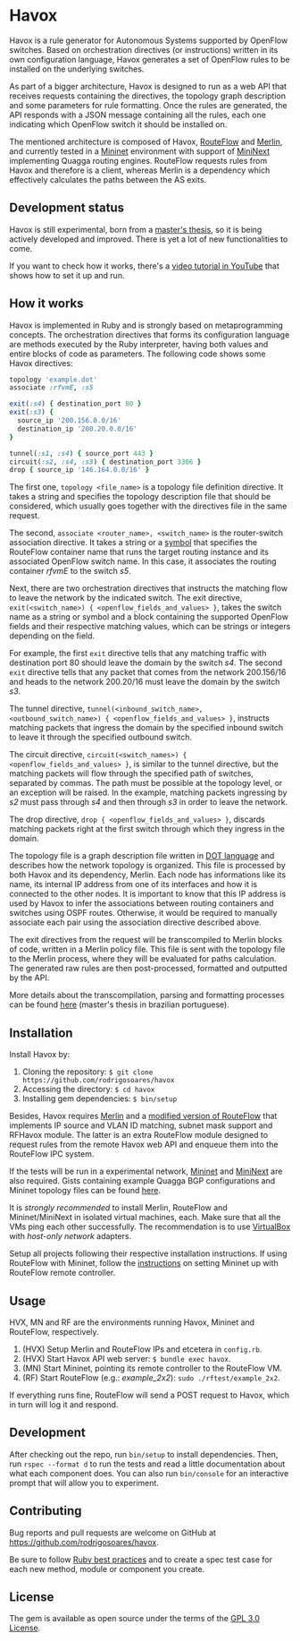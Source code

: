 # Havox

Havox is a rule generator for Autonomous Systems supported by OpenFlow switches. Based on orchestration directives (or instructions) written in its own configuration language, Havox generates a set of OpenFlow rules to be installed on the underlying switches.

As part of a bigger architecture, Havox is designed to run as a web API that receives requests containing the directives, the topology graph description and some parameters for rule formatting. Once the rules are generated, the API responds with a JSON message containing all the rules, each one indicating which OpenFlow switch it should be installed on.

The mentioned architecture is composed of Havox, [RouteFlow](https://github.com/routeflow/RouteFlow) and [Merlin](https://github.com/merlin-lang/merlin), and currently tested in a [Mininet](https://github.com/mininet/mininet) environment with support of [MiniNext](https://github.com/USC-NSL/miniNExT) implementing Quagga routing engines. RouteFlow requests rules from Havox and therefore is a client, whereas Merlin is a dependency which effectively calculates the paths between the AS exits.

## Development status

Havox is still experimental, born from a [master's thesis](http://www2.uniriotec.br/ppgi/banco-de-dissertacoes-ppgi-unirio/ano-2017/havox-uma-arquitetura-para-orquestracao-de-trafego-em-redes-openflow/view), so it is being actively developed and improved. There is yet a lot of new functionalities to come.

If you want to check how it works, there's a [video tutorial in YouTube](https://youtu.be/Rtj7AjH5V6U) that shows how to set it up and run.

## How it works

Havox is implemented in Ruby and is strongly based on metaprogramming concepts. The orchestration directives that forms its configuration language are methods executed by the Ruby interpreter, having both values and entire blocks of code as parameters. The following code shows some Havox directives:

```ruby
topology 'example.dot'
associate :rfvmE, :s5

exit(:s4) { destination_port 80 }
exit(:s3) {
  source_ip '200.156.0.0/16'
  destination_ip '200.20.0.0/16'
}

tunnel(:s1, :s4) { source_port 443 }
circuit(:s2, :s4, :s3) { destination_port 3306 }
drop { source_ip '146.164.0.0/16' }
```

The first one, `topology <file_name>` is a topology file definition directive. It takes a string and specifies the topology description file that should be considered, which usually goes together with the directives file in the same request.

The second, `associate <router_name>, <switch_name>` is the router-switch association directive. It takes a string or a [symbol](https://ruby-doc.org/core-2.4.0/Symbol.html) that specifies the RouteFlow container name that runs the target routing instance and its associated OpenFlow switch name. In this case, it associates the routing container _rfvmE_ to the switch _s5_.

Next, there are two orchestration directives that instructs the matching flow to leave the network by the indicated switch. The exit directive, `exit(<switch_name>) { <openflow_fields_and_values> }`, takes the switch name as a string or symbol and a block containing the supported OpenFlow fields and their respective matching values, which can be strings or integers depending on the field.

For example, the first `exit` directive tells that any matching traffic with destination port 80 should leave the domain by the switch _s4_. The second `exit` directive tells that any packet that comes from the network 200.156/16 and heads to the network 200.20/16 must leave the domain by the switch _s3_.

The tunnel directive, `tunnel(<inbound_switch_name>, <outbound_switch_name>) { <openflow_fields_and_values> }`, instructs matching packets that ingress the domain by the specified inbound switch to leave it through the specified outbound switch.

The circuit directive, `circuit(<switch_names>) { <openflow_fields_and_values> }`, is similar to the tunnel directive, but the matching packets will flow through the specified path of switches, separated by commas. The path must be possible at the topology level, or an exception will be raised. In the example, matching packets ingressing by _s2_ must pass through _s4_ and then through _s3_ in order to leave the network.

The drop directive, `drop { <openflow_fields_and_values> }`, discards matching packets right at the first switch through which they ingress in the domain.

The topology file is a graph description file written in [DOT language](https://en.wikipedia.org/wiki/DOT_(graph_description_language)) and describes how the network topology is organized. This file is processed by both Havox and its dependency, Merlin. Each node has informations like its name, its internal IP address from one of its interfaces and how it is connected to the other nodes. It is important to know that this IP address is used by Havox to infer the associations between routing containers and switches using OSPF routes. Otherwise, it would be required to manually associate each pair using the association directive described above.

The exit directives from the request will be transcompiled to Merlin blocks of code, written in a Merlin policy file. This file is sent with the topology file to the Merlin process, where they will be evaluated for paths calculation. The generated raw rules are then post-processed, formatted and outputted by the API.

More details about the transcompilation, parsing and formatting processes can be found [here](http://www2.uniriotec.br/ppgi/banco-de-dissertacoes-ppgi-unirio/ano-2017/havox-uma-arquitetura-para-orquestracao-de-trafego-em-redes-openflow/view) (master's thesis in brazilian portuguese).

## Installation

Install Havox by:

1. Cloning the repository: `$ git clone https://github.com/rodrigosoares/havox`
2. Accessing the directory: `$ cd havox`
3. Installing gem dependencies: `$ bin/setup`

Besides, Havox requires [Merlin](https://github.com/merlin-lang/merlin) and a [modified version of RouteFlow](https://github.com/rodrigosoares/RouteFlow) that implements IP source and VLAN ID matching, subnet mask support and RFHavox module. The latter is an extra RouteFlow module designed to request rules from the remote Havox web API and enqueue them into the RouteFlow IPC system.

If the tests will be run in a experimental network, [Mininet](https://github.com/mininet/mininet) and [MiniNext](https://github.com/USC-NSL/miniNExT) are also required. Gists containing example Quagga BGP configurations and Mininet topology files can be found [here](https://gist.github.com/rodrigosoares/53ca13f0376ade1fa7b7221328dae3ce).

It is *strongly recommended* to install Merlin, RouteFlow and Mininet/MiniNext in isolated virtual machines, each. Make sure that all the VMs ping each other successfully. The recommendation is to use [VirtualBox](https://www.virtualbox.org/) with _host-only network_ adapters.

Setup all projects following their respective installation instructions. If using RouteFlow with Mininet, follow the [instructions](https://github.com/routeflow/RouteFlow/wiki/Tutorial-2:-rftest2) on setting Mininet up with RouteFlow remote controller.

## Usage

HVX, MN and RF are the environments running Havox, Mininet and RouteFlow, respectively.

1. (HVX) Setup Merlin and RouteFlow IPs and etcetera in `config.rb`.
2. (HVX) Start Havox API web server: `$ bundle exec havox`.
3. (MN) Start Mininet, pointing its remote controller to the RouteFlow VM.
4. (RF) Start RouteFlow (e.g.: _example_2x2_): `sudo ./rftest/example_2x2`.

If everything runs fine, RouteFlow will send a POST request to Havox, which in turn will log it and respond.

## Development

After checking out the repo, run `bin/setup` to install dependencies. Then, run `rspec --format d` to run the tests and read a little documentation about what each component does. You can also run `bin/console` for an interactive prompt that will allow you to experiment.

## Contributing

Bug reports and pull requests are welcome on GitHub at https://github.com/rodrigosoares/havox.

Be sure to follow [Ruby best practices](https://github.com/bbatsov/ruby-style-guide) and to create a spec test case for each new method, module or component you create.

## License

The gem is available as open source under the terms of the [GPL 3.0 License](https://opensource.org/licenses/GPL-3.0).
